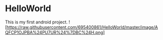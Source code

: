 # HelloWorld
This is my first android project.
![https://raw.githubusercontent.com/695400861/HelloWorld/master/image/AQFCP1OJPBA%24PU7UR%24%7DBC%24H.png]
